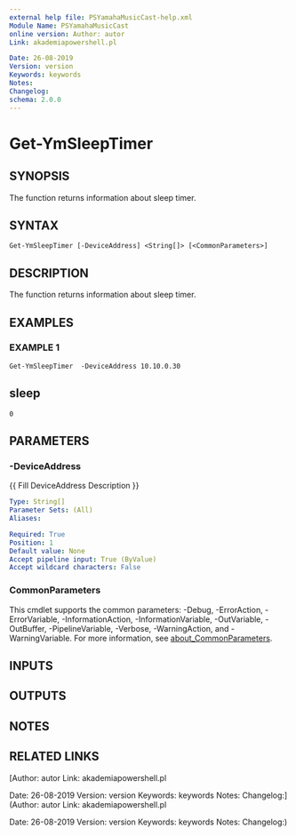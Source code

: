 ```yaml
---
external help file: PSYamahaMusicCast-help.xml
Module Name: PSYamahaMusicCast
online version: Author: autor
Link: akademiapowershell.pl

Date: 26-08-2019
Version: version
Keywords: keywords
Notes:
Changelog:
schema: 2.0.0
---
```


# Get-YmSleepTimer

## SYNOPSIS
The function returns information about sleep timer.

## SYNTAX

```
Get-YmSleepTimer [-DeviceAddress] <String[]> [<CommonParameters>]
```

## DESCRIPTION
The function returns information about sleep timer.

## EXAMPLES

### EXAMPLE 1
```
Get-YmSleepTimer  -DeviceAddress 10.10.0.30
```

sleep
-----
    0

## PARAMETERS

### -DeviceAddress
{{ Fill DeviceAddress Description }}

```yaml
Type: String[]
Parameter Sets: (All)
Aliases:

Required: True
Position: 1
Default value: None
Accept pipeline input: True (ByValue)
Accept wildcard characters: False
```

### CommonParameters
This cmdlet supports the common parameters: -Debug, -ErrorAction, -ErrorVariable, -InformationAction, -InformationVariable, -OutVariable, -OutBuffer, -PipelineVariable, -Verbose, -WarningAction, and -WarningVariable. For more information, see [about_CommonParameters](http://go.microsoft.com/fwlink/?LinkID=113216).

## INPUTS

## OUTPUTS

## NOTES

## RELATED LINKS

[Author: autor
Link: akademiapowershell.pl

Date: 26-08-2019
Version: version
Keywords: keywords
Notes:
Changelog:](Author: autor
Link: akademiapowershell.pl

Date: 26-08-2019
Version: version
Keywords: keywords
Notes:
Changelog:)

